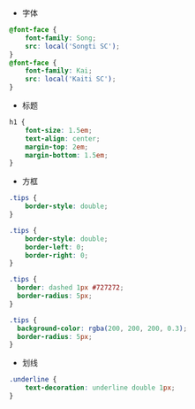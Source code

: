 
- 字体

```css
@font-face {
    font-family: Song;
    src: local('Songti SC');
}
@font-face {
    font-family: Kai;
    src: local('Kaiti SC');
}
```

- 标题

```css
h1 {
    font-size: 1.5em;
    text-align: center;
    margin-top: 2em;
    margin-bottom: 1.5em;
}
```

- 方框

```css
.tips {
    border-style: double;
}
```
```css
.tips {
    border-style: double;
    border-left: 0;
    border-right: 0;
}
```
```css
.tips {
  border: dashed 1px #727272;
  border-radius: 5px;
}
```
```css
.tips {
  background-color: rgba(200, 200, 200, 0.3);
  border-radius: 5px;
}
```

- 划线

```css
.underline {
    text-decoration: underline double 1px;
}
```

